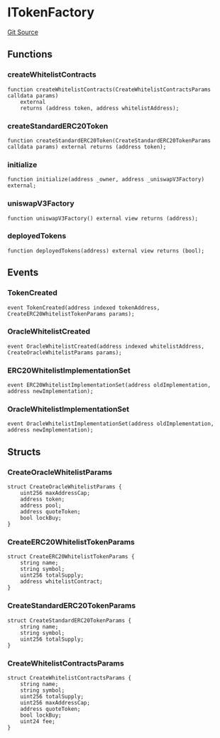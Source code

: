 # ITokenFactory
[Git Source](https://github.com/KYRDTeam/ilo-contracts/blob/af88dd9b3e8283ab97b6c9511aeb7bb607e3649d/src/interfaces/ITokenFactory.sol)


## Functions
### createWhitelistContracts


```solidity
function createWhitelistContracts(CreateWhitelistContractsParams calldata params)
    external
    returns (address token, address whitelistAddress);
```

### createStandardERC20Token


```solidity
function createStandardERC20Token(CreateStandardERC20TokenParams calldata params) external returns (address token);
```

### initialize


```solidity
function initialize(address _owner, address _uniswapV3Factory) external;
```

### uniswapV3Factory


```solidity
function uniswapV3Factory() external view returns (address);
```

### deployedTokens


```solidity
function deployedTokens(address) external view returns (bool);
```

## Events
### TokenCreated

```solidity
event TokenCreated(address indexed tokenAddress, CreateERC20WhitelistTokenParams params);
```

### OracleWhitelistCreated

```solidity
event OracleWhitelistCreated(address indexed whitelistAddress, CreateOracleWhitelistParams params);
```

### ERC20WhitelistImplementationSet

```solidity
event ERC20WhitelistImplementationSet(address oldImplementation, address newImplementation);
```

### OracleWhitelistImplementationSet

```solidity
event OracleWhitelistImplementationSet(address oldImplementation, address newImplementation);
```

## Structs
### CreateOracleWhitelistParams

```solidity
struct CreateOracleWhitelistParams {
    uint256 maxAddressCap;
    address token;
    address pool;
    address quoteToken;
    bool lockBuy;
}
```

### CreateERC20WhitelistTokenParams

```solidity
struct CreateERC20WhitelistTokenParams {
    string name;
    string symbol;
    uint256 totalSupply;
    address whitelistContract;
}
```

### CreateStandardERC20TokenParams

```solidity
struct CreateStandardERC20TokenParams {
    string name;
    string symbol;
    uint256 totalSupply;
}
```

### CreateWhitelistContractsParams

```solidity
struct CreateWhitelistContractsParams {
    string name;
    string symbol;
    uint256 totalSupply;
    uint256 maxAddressCap;
    address quoteToken;
    bool lockBuy;
    uint24 fee;
}
```

